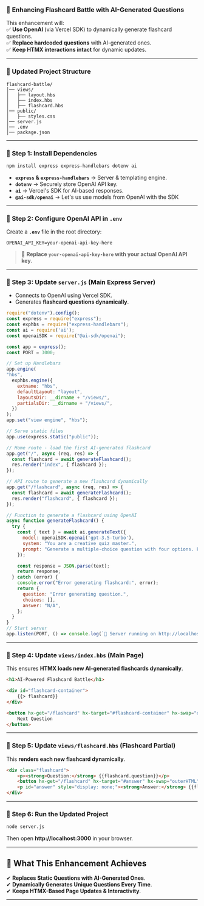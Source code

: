 ### 🚀 **Enhancing Flashcard Battle with AI-Generated Questions**  
This enhancement will:  
✅ **Use OpenAI** (via Vercel SDK) to dynamically generate flashcard questions.  
✅ **Replace hardcoded questions** with AI-generated ones.  
✅ **Keep HTMX interactions intact** for dynamic updates.  

---

### **📂 Updated Project Structure**
```
flashcard-battle/
│── views/
│   ├── layout.hbs
│   ├── index.hbs
│   ├── flashcard.hbs
│── public/
│   ├── styles.css
│── server.js
│── .env
│── package.json
```

---

### **📜 Step 1: Install Dependencies**
```sh
npm install express express-handlebars dotenv ai
```

- **`express` & `express-handlebars`** → Server & templating engine.  
- **`dotenv`** → Securely store OpenAI API key.  
- **`ai`** → Vercel's SDK for AI-based responses.
- **`@ai-sdk/openai`** → Let's us use models from OpenAI with the SDK

---

### **📜 Step 2: Configure OpenAI API in `.env`**
Create a **`.env`** file in the root directory:

```
OPENAI_API_KEY=your-openai-api-key-here
```

> 🚨 **Replace `your-openai-api-key-here` with your actual OpenAI API key**.

---

### **📜 Step 3: Update `server.js` (Main Express Server)**
- Connects to OpenAI using Vercel SDK.  
- Generates **flashcard questions dynamically**.  

```javascript
require("dotenv").config();
const express = require("express");
const exphbs = require("express-handlebars");
const ai = require('ai');
const openaiSDK = require("@ai-sdk/openai");

const app = express();
const PORT = 3000;

// Set up Handlebars
app.engine(
"hbs",
  exphbs.engine({
    extname: "hbs",
    defaultLayout: "layout",
    layoutsDir: __dirname + "/views/",
    partialsDir: __dirname + "/views/",
  })
);
app.set("view engine", "hbs");

// Serve static files
app.use(express.static("public"));

// Home route - load the first AI-generated flashcard
app.get("/", async (req, res) => {
  const flashcard = await generateFlashcard();
  res.render("index", { flashcard });
});

// API route to generate a new flashcard dynamically
app.get("/flashcard", async (req, res) => {
  const flashcard = await generateFlashcard();
  res.render("flashcard", { flashcard });
});

// Function to generate a flashcard using OpenAI
async function generateFlashcard() {
  try {
    const { text } = await ai.generateText({
      model: openaiSDK.openai('gpt-3.5-turbo'),
      system: "You are a creative quiz master.",
      prompt: "Generate a multiple-choice question with four options. Format the response as JSON: { 'question': '...', 'choices': ['A', 'B', 'C', 'D'], 'answer': 'Correct Answer' }.",
    });

    const response = JSON.parse(text);
    return response;
  } catch (error) {
    console.error("Error generating flashcard:", error);
    return {
      question: "Error generating question.",
      choices: [],
      answer: "N/A",
    };
  }
}
// Start server
app.listen(PORT, () => console.log(`🚀 Server running on http://localhost:${PORT}`));
```

---

### **📜 Step 4: Update `views/index.hbs` (Main Page)**
This ensures **HTMX loads new AI-generated flashcards dynamically**.

```html
<h1>AI-Powered Flashcard Battle</h1>

<div id="flashcard-container">
    {{> flashcard}}
</div>

<button hx-get="/flashcard" hx-target="#flashcard-container" hx-swap="outerHTML">
    Next Question
</button>
```

---

### **📜 Step 5: Update `views/flashcard.hbs` (Flashcard Partial)**
This **renders each new flashcard dynamically**.

```html
<div class="flashcard">
    <p><strong>Question:</strong> {{flashcard.question}}</p>
    <button hx-get="/flashcard" hx-target="#answer" hx-swap="outerHTML">Show Answer</button>
    <p id="answer" style="display: none;"><strong>Answer:</strong> {{flashcard.answer}}</p>
</div>
```

---

### **📜 Step 6: Run the Updated Project**
```sh
node server.js
```
Then open **http://localhost:3000** in your browser.

---

## **🎯 What This Enhancement Achieves**
✔ **Replaces Static Questions with AI-Generated Ones**.  
✔ **Dynamically Generates Unique Questions Every Time**.  
✔ **Keeps HTMX-Based Page Updates & Interactivity**.  

---